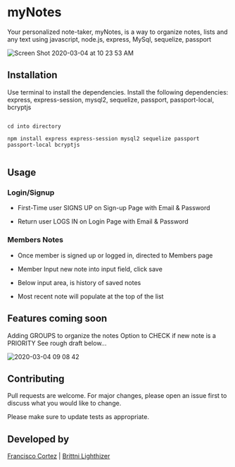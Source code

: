 # myNotes

Your personalized note-taker, myNotes, is a way to organize notes, lists and any text using javascript, node.js, express, MySql, sequelize, passport

![Screen Shot 2020-03-04 at 10 23 53 AM](https://user-images.githubusercontent.com/46901242/75900282-4fccf880-5e02-11ea-8ebc-74ddad60e487.png)


## Installation

Use terminal to install the dependencies. Install the following dependencies: express, express-session, mysql2, sequelize, passport, passport-local, bcryptjs

```terminal / VS code

cd into directory

npm install express express-session mysql2 sequelize passport passport-local bcryptjs


```

## Usage
### Login/Signup
 - First-Time user SIGNS UP on Sign-up Page with Email & Password

 - Return user LOGS IN on Login Page with Email & Password
### Members Notes
 - Once member is signed up or logged in, directed to Members page

 - Member Input new note into input field, click save

 - Below input area, is history of saved notes

 - Most recent note will populate at the top of the list

## Features coming soon

Adding GROUPS to organize the notes
Option to CHECK if new note is a PRIORITY 
See rough draft below...

![2020-03-04 09 08 42](https://user-images.githubusercontent.com/46901242/75899788-98d07d00-5e01-11ea-847c-88074a6ea1ee.gif)

## Contributing
Pull requests are welcome. For major changes, please open an issue first to discuss what you would like to change.

Please make sure to update tests as appropriate.

## Developed by
[Francisco Cortez](https://github.com/Swordspeare09)
| [Brittni Lighthizer](https://github.com/brittnilighthizer)
